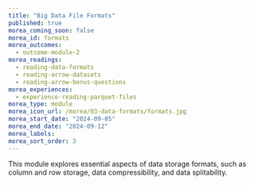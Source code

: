 ```yaml
---
title: "Big Data File Formats"
published: true
morea_coming_soon: false
morea_id: formats
morea_outcomes:
  - outcome-module-2
morea_readings:
  - reading-data-formats
  - reading-arrow-datasets
  - reading-arrow-bonus-questions
morea_experiences:
  - experience-reading-parquet-files
morea_type: module
morea_icon_url: /morea/03-data-formats/formats.jpg
morea_start_date: "2024-09-05"
morea_end_date: "2024-09-12"
morea_labels:
morea_sort_order: 3
---
```



This module explores essential aspects of data storage formats, such as column and row storage, data compressibility, and data splitability.





